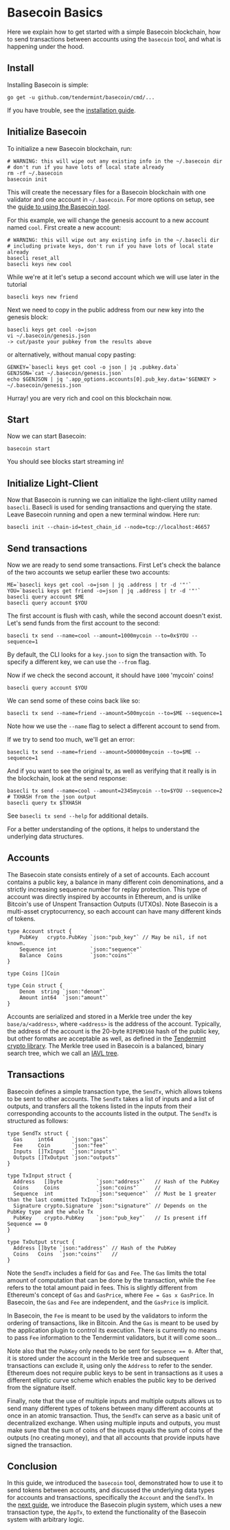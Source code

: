 # Basecoin Basics

Here we explain how to get started with a simple Basecoin blockchain,
how to send transactions between accounts using the `basecoin` tool,
and what is happening under the hood.

## Install

Installing Basecoin is simple:

```
go get -u github.com/tendermint/basecoin/cmd/...
```

If you have trouble, see the [installation guide](install.md).

## Initialize Basecoin

To initialize a new Basecoin blockchain, run:

```
# WARNING: this will wipe out any existing info in the ~/.basecoin dir
# don't run if you have lots of local state already
rm -rf ~/.basecoin
basecoin init
```

This will create the necessary files for a Basecoin blockchain with one
validator and one account in `~/.basecoin`.  For more options on setup, see the
[guide to using the Basecoin tool](/docs/guide/basecoin-tool.md).

For this example, we will change the genesis account to a new account named
`cool`. First create a new account:

```
# WARNING: this will wipe out any existing info in the ~/.basecli dir
# including private keys, don't run if you have lots of local state already
basecli reset_all
basecli keys new cool
```

While we're at it let's setup a second account which we will use later in the tutorial

```
basecli keys new friend
```

Next we need to copy in the public address from our new key into the genesis block:

```
basecli keys get cool -o=json
vi ~/.basecoin/genesis.json
-> cut/paste your pubkey from the results above
```
or alternatively, without manual copy pasting:
```
GENKEY=`basecli keys get cool -o json | jq .pubkey.data`
GENJSON=`cat ~/.basecoin/genesis.json`
echo $GENJSON | jq '.app_options.accounts[0].pub_key.data='$GENKEY > ~/.basecoin/genesis.json
```

Hurray! you are very rich and cool on this blockchain now.

## Start


Now we can start Basecoin:

```
basecoin start
```

You should see blocks start streaming in!

## Initialize Light-Client

Now that Basecoin is running we can initialize the light-client utility named
`basecli`. Basecli is used for sending transactions and querying the state.
Leave Basecoin running and open a new terminal window. Here run:

```
basecli init --chain-id=test_chain_id --node=tcp://localhost:46657
```

## Send transactions

Now we are ready to send some transactions. First Let's check the balance of
the two accounts we setup earlier these two accounts:

```
ME=`basecli keys get cool -o=json | jq .address | tr -d '"'`
YOU=`basecli keys get friend -o=json | jq .address | tr -d '"'`
basecli query account $ME
basecli query account $YOU
```

The first account is flush with cash, while the second account doesn't exist.
Let's send funds from the first account to the second:

```
basecli tx send --name=cool --amount=1000mycoin --to=0x$YOU --sequence=1
```

By default, the CLI looks for a `key.json` to sign the transaction with.
To specify a different key, we can use the `--from` flag.

Now if we check the second account, it should have `1000` 'mycoin' coins!

```
basecli query account $YOU
```

We can send some of these coins back like so:

```
basecli tx send --name=friend --amount=500mycoin --to=$ME --sequence=1
```

Note how we use the `--name` flag to select a different account to send from.

If we try to send too much, we'll get an error:

```
basecli tx send --name=friend --amount=500000mycoin --to=$ME --sequence=1
```

And if you want to see the original tx, as well as verifying that it
really is in the blockchain, look at the send response:

```
basecli tx send --name=cool --amount=2345mycoin --to=$YOU --sequence=2
# TXHASH from the json output
basecli query tx $TXHASH
```

See `basecli tx send --help` for additional details.

For a better understanding of the options, it helps to understand the
underlying data structures.

## Accounts

The Basecoin state consists entirely of a set of accounts.  Each account
contains a public key, a balance in many different coin denominations, and a
strictly increasing sequence number for replay protection.  This type of
account was directly inspired by accounts in Ethereum, and is unlike Bitcoin's
use of Unspent Transaction Outputs (UTXOs).  Note Basecoin is a multi-asset
cryptocurrency, so each account can have many different kinds of tokens.

```golang
type Account struct {
	PubKey   crypto.PubKey `json:"pub_key"` // May be nil, if not known.
	Sequence int           `json:"sequence"`
	Balance  Coins         `json:"coins"`
}

type Coins []Coin

type Coin struct {
	Denom  string `json:"denom"`
	Amount int64  `json:"amount"`
}
```

Accounts are serialized and stored in a Merkle tree under the key
`base/a/<address>`, where `<address>` is the address of the account.
Typically, the address of the account is the 20-byte `RIPEMD160` hash of the
public key, but other formats are acceptable as well, as defined in the
[Tendermint crypto library](https://github.com/tendermint/go-crypto).  The
Merkle tree used in Basecoin is a balanced, binary search tree, which we call
an [IAVL tree](https://github.com/tendermint/go-merkle).

## Transactions

Basecoin defines a simple transaction type, the `SendTx`, which allows tokens
to be sent to other accounts.  The `SendTx` takes a list of inputs and a list
of outputs, and transfers all the tokens listed in the inputs from their
corresponding accounts to the accounts listed in the output.  The `SendTx` is
structured as follows:

```golang
type SendTx struct {
  Gas     int64      `json:"gas"`
  Fee     Coin       `json:"fee"`
  Inputs  []TxInput  `json:"inputs"`
  Outputs []TxOutput `json:"outputs"`
}

type TxInput struct {
  Address   []byte           `json:"address"`   // Hash of the PubKey
  Coins     Coins            `json:"coins"`     //
  Sequence  int              `json:"sequence"`  // Must be 1 greater than the last committed TxInput
  Signature crypto.Signature `json:"signature"` // Depends on the PubKey type and the whole Tx
  PubKey    crypto.PubKey    `json:"pub_key"`   // Is present iff Sequence == 0
}

type TxOutput struct {
  Address []byte `json:"address"` // Hash of the PubKey
  Coins   Coins  `json:"coins"`   //
}
```

Note the `SendTx` includes a field for `Gas` and `Fee`.  The `Gas` limits the
total amount of computation that can be done by the transaction, while the
`Fee` refers to the total amount paid in fees.  This is slightly different from
Ethereum's concept of `Gas` and `GasPrice`, where `Fee = Gas x GasPrice`. In
Basecoin, the `Gas` and `Fee` are independent, and the `GasPrice` is implicit.

In Basecoin, the `Fee` is meant to be used by the validators to inform the
ordering of transactions, like in Bitcoin.  And the `Gas` is meant to be used
by the application plugin to control its execution.  There is currently no
means to pass `Fee` information to the Tendermint validators, but it will come
soon...

Note also that the `PubKey` only needs to be sent for `Sequence == 0`.  After
that, it is stored under the account in the Merkle tree and subsequent
transactions can exclude it, using only the `Address` to refer to the sender.
Ethereum does not require public keys to be sent in transactions as it uses a
different elliptic curve scheme which enables the public key to be derived from
the signature itself.

Finally, note that the use of multiple inputs and multiple outputs allows us to
send many different types of tokens between many different accounts at once in
an atomic transaction.  Thus, the `SendTx` can serve as a basic unit of
decentralized exchange. When using multiple inputs and outputs, you must make
sure that the sum of coins of the inputs equals the sum of coins of the outputs
(no creating money), and that all accounts that provide inputs have signed the
transaction.

## Conclusion

In this guide, we introduced the `basecoin` tool, demonstrated how to use it to
send tokens between accounts, and discussed the underlying data types for
accounts and transactions, specifically the `Account` and the `SendTx`.  In the
[next guide](basecoin-plugins.md), we introduce the Basecoin plugin system,
which uses a new transaction type, the `AppTx`, to extend the functionality of
the Basecoin system with arbitrary logic.
